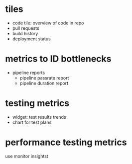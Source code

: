 # tiles
- code tile: overview of code in repo
- pull requests
- build history
- deployment status

# metrics to ID bottlenecks
- pipeline reports
  - pipeline passrate report
  - pipeline duration report

# testing metrics
- widget: test results trends
- chart for test plans

# performance testing metrics
use monitor insightst